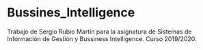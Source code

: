 # Bussines_Intelligence
Trabajo de Sergio Rubio Martín para la asignatura de Sistemas de Información de Gestión y Bussiness Intelligence. Curso 2019/2020.
